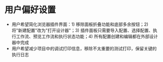# 用户偏好设置

- 用户希望简化浏览器插件界面：1) 移除面板折叠功能和底部多余按钮；2) 将"新建配置"改为"打开设计器"；3) 插件面板只需要导入配置、选择配置、执行工作流、预览工作流和执行状态功能；4) 所有配置创建和编辑都在外部设计器中完成
- 用户希望减少项目中的调试打印信息，移除不太重要的测试打印，保留关键的执行日志
